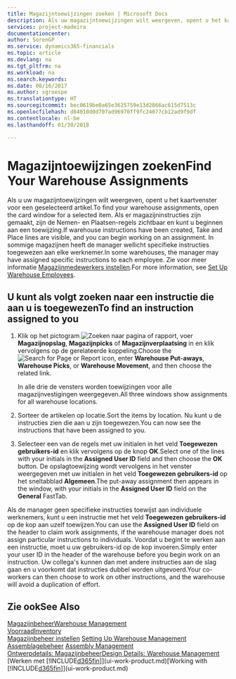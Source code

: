 ```yaml
---
title: Magazijntoewijzingen zoeken | Microsoft Docs
description: Als uw magazijntoewijzingen wilt weergeven, opent u het kaartvenster voor een geselecteerd artikel. Als er magazijninstructies zijn gemaakt, zijn de Nemen- en Plaatsen-regels zichtbaar en kunt u beginnen aan een toewijzing. In sommige magazijnen heeft de manager wellicht specifieke instructies toegewezen aan elke werknemer.
services: project-madeira
documentationcenter: 
author: SorenGP
ms.service: dynamics365-financials
ms.topic: article
ms.devlang: na
ms.tgt_pltfrm: na
ms.workload: na
ms.search.keywords: 
ms.date: 08/16/2017
ms.author: sgroespe
ms.translationtype: HT
ms.sourcegitcommit: bec0619be0a65e3625759e13d2866ac615d7513c
ms.openlocfilehash: d84010d0d707ad96970ff9fc24077cb12ad9f9df
ms.contentlocale: nl-be
ms.lasthandoff: 01/30/2018

---
```

# <a name="find-your-warehouse-assignments"></a><span data-ttu-id="aa1bb-105">Magazijntoewijzingen zoeken</span><span class="sxs-lookup"><span data-stu-id="aa1bb-105">Find Your Warehouse Assignments</span></span>
<span data-ttu-id="aa1bb-106">Als u uw magazijntoewijzingen wilt weergeven, opent u het kaartvenster voor een geselecteerd artikel.</span><span class="sxs-lookup"><span data-stu-id="aa1bb-106">To find your warehouse assignments, open the card window for a selected item.</span></span> <span data-ttu-id="aa1bb-107">Als er magazijninstructies zijn gemaakt, zijn de Nemen- en Plaatsen-regels zichtbaar en kunt u beginnen aan een toewijzing.</span><span class="sxs-lookup"><span data-stu-id="aa1bb-107">If warehouse instructions have been created, Take and Place lines are visible, and you can begin working on an assignment.</span></span> <span data-ttu-id="aa1bb-108">In sommige magazijnen heeft de manager wellicht specifieke instructies toegewezen aan elke werknemer.</span><span class="sxs-lookup"><span data-stu-id="aa1bb-108">In some warehouses, the manager may have assigned specific instructions to each employee.</span></span> <span data-ttu-id="aa1bb-109">Zie voor meer informatie [Magazijnmedewerkers instellen](warehouse-how-to-set-up-warehouse-employees.md).</span><span class="sxs-lookup"><span data-stu-id="aa1bb-109">For more information, see [Set Up Warehouse Employees](warehouse-how-to-set-up-warehouse-employees.md).</span></span>

## <a name="to-find-an-instruction-assigned-to-you"></a><span data-ttu-id="aa1bb-110">U kunt als volgt zoeken naar een instructie die aan u is toegewezen</span><span class="sxs-lookup"><span data-stu-id="aa1bb-110">To find an instruction assigned to you</span></span>  
1.  <span data-ttu-id="aa1bb-111">Klik op het pictogram ![Zoeken naar pagina of rapport](media/ui-search/search_small.png "pictogram Zoeken naar pagina of rapport"), voer **Magazijnopslag**, **Magazijnpicks** of **Magazijnverplaatsing** in en klik vervolgens op de gerelateerde koppeling.</span><span class="sxs-lookup"><span data-stu-id="aa1bb-111">Choose the ![Search for Page or Report](media/ui-search/search_small.png "Search for Page or Report icon") icon, enter **Warehouse Put-aways**, **Warehouse Picks**, or **Warehouse Movement**, and then choose the related link.</span></span>

    <span data-ttu-id="aa1bb-112">In alle drie de vensters worden toewijzingen voor alle magazijnvestigingen weergegeven.</span><span class="sxs-lookup"><span data-stu-id="aa1bb-112">All three windows show assignments for all warehouse locations.</span></span>  

2. <span data-ttu-id="aa1bb-113">Sorteer de artikelen op locatie.</span><span class="sxs-lookup"><span data-stu-id="aa1bb-113">Sort the items by location.</span></span> <span data-ttu-id="aa1bb-114">Nu kunt u de instructies zien die aan u zijn toegewezen.</span><span class="sxs-lookup"><span data-stu-id="aa1bb-114">You can now see the instructions that have been assigned to you.</span></span>  
3. <span data-ttu-id="aa1bb-115">Selecteer een van de regels met uw initialen in het veld **Toegewezen gebruikers-id** en klik vervolgens op de knop **OK**.</span><span class="sxs-lookup"><span data-stu-id="aa1bb-115">Select one of the lines with your initials in the **Assigned User ID** field and then choose the **OK** button.</span></span> <span data-ttu-id="aa1bb-116">De opslagtoewijzing wordt vervolgens in het venster weergegeven met uw initialen in het veld **Toegewezen gebruikers-id** op het sneltabblad **Algemeen**.</span><span class="sxs-lookup"><span data-stu-id="aa1bb-116">The put-away assignment then appears in the window, with your initials in the **Assigned User ID** field on the **General** FastTab.</span></span>  

<span data-ttu-id="aa1bb-117">Als de manager geen specifieke instructies toewijst aan individuele werknemers, kunt u een instructie met het veld **Toegewezen gebruikers-id** op de kop aan uzelf toewijzen.</span><span class="sxs-lookup"><span data-stu-id="aa1bb-117">You can use the **Assigned User ID** field on the header to claim work assignments, if the warehouse manager does not assign particular instructions to individuals.</span></span> <span data-ttu-id="aa1bb-118">Voordat u begint te werken aan een instructie, moet u uw gebruikers-id op de kop invoeren.</span><span class="sxs-lookup"><span data-stu-id="aa1bb-118">Simply enter your user ID in the header of the warehouse before you begin work on an instruction.</span></span> <span data-ttu-id="aa1bb-119">Uw collega's kunnen dan met andere instructies aan de slag gaan en u voorkomt dat instructies dubbel worden uitgevoerd.</span><span class="sxs-lookup"><span data-stu-id="aa1bb-119">Your co-workers can then choose to work on other instructions, and the warehouse will avoid a duplication of effort.</span></span>  

## <a name="see-also"></a><span data-ttu-id="aa1bb-120">Zie ook</span><span class="sxs-lookup"><span data-stu-id="aa1bb-120">See Also</span></span>  
[<span data-ttu-id="aa1bb-121">Magazijnbeheer</span><span class="sxs-lookup"><span data-stu-id="aa1bb-121">Warehouse Management</span></span>](warehouse-manage-warehouse.md)  
[<span data-ttu-id="aa1bb-122">Voorraad</span><span class="sxs-lookup"><span data-stu-id="aa1bb-122">Inventory</span></span>](inventory-manage-inventory.md)  
<span data-ttu-id="aa1bb-123">[Magazijnbeheer instellen](warehouse-setup-warehouse.md)   </span><span class="sxs-lookup"><span data-stu-id="aa1bb-123">[Setting Up Warehouse Management](warehouse-setup-warehouse.md)   </span></span>  
<span data-ttu-id="aa1bb-124">[Assemblagebeheer](assembly-assemble-items.md)  </span><span class="sxs-lookup"><span data-stu-id="aa1bb-124">[Assembly Management](assembly-assemble-items.md)  </span></span>  
[<span data-ttu-id="aa1bb-125">Ontwerpdetails: Magazijnbeheer</span><span class="sxs-lookup"><span data-stu-id="aa1bb-125">Design Details: Warehouse Management</span></span>](design-details-warehouse-management.md)  
<span data-ttu-id="aa1bb-126">[Werken met [!INCLUDE[d365fin](includes/d365fin_md.md)]](ui-work-product.md)</span><span class="sxs-lookup"><span data-stu-id="aa1bb-126">[Working with [!INCLUDE[d365fin](includes/d365fin_md.md)]](ui-work-product.md)</span></span> 

